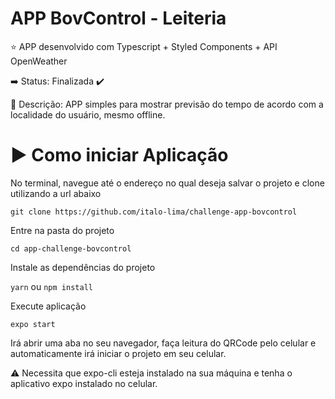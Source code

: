 # APP BovControl - Leiteria

:star: APP desenvolvido com Typescript + Styled Components + API OpenWeather

:arrow_right: Status: Finalizada :heavy_check_mark:

:triangular_flag_on_post: Descrição: APP simples para mostrar previsão do tempo de acordo com a localidade do usuário, mesmo offline.

# :arrow_forward: Como iniciar Aplicação

No terminal, navegue até o endereço no qual deseja salvar o projeto e clone utilizando a url abaixo

`git clone https://github.com/italo-lima/challenge-app-bovcontrol`

Entre na pasta do projeto

`cd app-challenge-bovcontrol`

Instale as dependências do projeto

`yarn` ou `npm install`

Execute aplicação

`expo start`

Irá abrir uma aba no seu navegador, faça leitura do QRCode pelo celular e automaticamente irá iniciar o projeto em seu celular.

:warning: Necessita que expo-cli esteja instalado na sua máquina e tenha o aplicativo expo instalado no celular.
